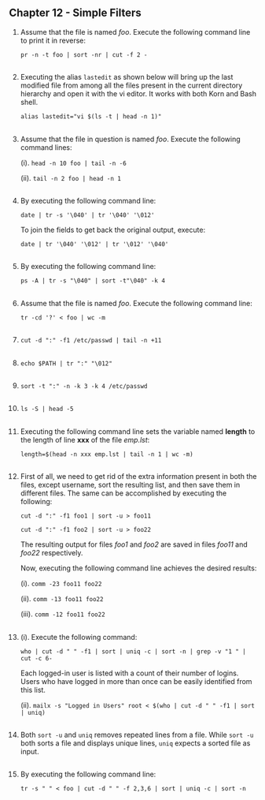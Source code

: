 ## Chapter 12 - Simple Filters

01.	Assume that the file is named _foo_. Execute the following command line to print it in reverse:

	`pr -n -t foo | sort -nr | cut -f 2 -`

##

02.	Executing the alias `lastedit` as shown below will bring up the last modified file from among all the files present in the current directory hierarchy and open it with the vi editor. It works with both Korn and Bash shell.

	`alias lastedit="vi $(ls -t | head -n 1)"`

##

03.	Assume that the file in question is named _foo_. Execute the following command lines:

	(i). `head -n 10 foo | tail -n -6`

	(ii). `tail -n 2 foo | head -n 1`

##

04.	By executing the following command line:

	`date | tr -s '\040' | tr '\040' '\012'`

	To join the fields to get back the original output, execute:

	`date | tr '\040' '\012' | tr '\012' '\040'`

##

05.	By executing the following command line:

	`ps -A | tr -s "\040" | sort -t"\040" -k 4`

##

06.	Assume that the file is named _foo_. Execute the following command line:

	`tr -cd '?' < foo | wc -m`

##

07.	`cut -d ":" -f1 /etc/passwd | tail -n +11`

##

08.	`echo $PATH | tr ":" "\012"`

##

09.	`sort -t ":" -n -k 3 -k 4 /etc/passwd`

##

10.	`ls -S | head -5`

##

11.	Executing the following command line sets the variable named **length** to the length of line **xxx** of the file _emp.lst_:

	`length=$(head -n xxx emp.lst | tail -n 1 | wc -m)`

##

12.	First of all, we need to get rid of the extra information present in both the files, except username, sort the resulting list, and then save them in different files. The same can be accomplished by executing the following:

	`cut -d ":" -f1 foo1 | sort -u > foo11`

	`cut -d ":" -f1 foo2 | sort -u > foo22`

	The resulting output for files _foo1_ and _foo2_ are saved in files _foo11_ and _foo22_ respectively.

	Now, executing the following command line achieves the desired results:

	(i). `comm -23 foo11 foo22`

	(ii). `comm -13 foo11 foo22`

	(iii). `comm -12 foo11 foo22`

##

13.	(i). Execute the following command:

	`who | cut -d " " -f1 | sort | uniq -c | sort -n | grep -v "1 " | cut -c 6-`

	Each logged-in user is listed with a count of their number of logins. Users who have logged in more than once can be easily identified from this list.

	(ii). `mailx -s "Logged in Users" root < $(who | cut -d " " -f1 | sort | uniq)`

##

14.	Both `sort -u` and `uniq` removes repeated lines from a file. While `sort -u` both sorts a file and displays unique lines, `uniq` expects a sorted file as input.

##

15.	By executing the following command line:

	`tr -s " " < foo | cut -d " " -f 2,3,6 | sort | uniq -c | sort -n`

##
